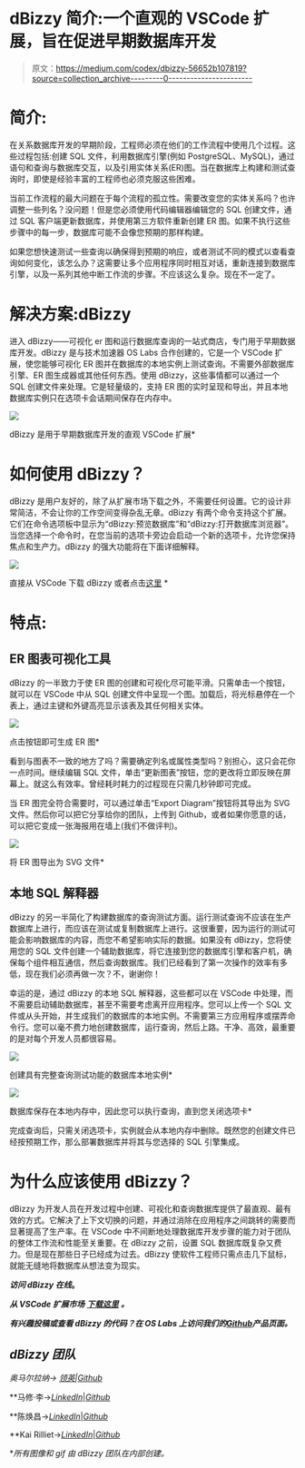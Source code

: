 # dBizzy 简介:一个直观的 VSCode 扩展，旨在促进早期数据库开发

> 原文：<https://medium.com/codex/dbizzy-56652b107819?source=collection_archive---------0----------------------->

# 简介:

在关系数据库开发的早期阶段，工程师必须在他们的工作流程中使用几个过程。这些过程包括:创建 SQL 文件，利用数据库引擎(例如 PostgreSQL、MySQL)，通过语句和查询与数据库交互，以及引用实体关系(ER)图。当在数据库上构建和测试查询时，即使是经验丰富的工程师也必须克服这些困难。

当前工作流程的最大问题在于每个流程的孤立性。需要改变您的实体关系吗？也许调整一些列名？没问题！但是您必须使用代码编辑器编辑您的 SQL 创建文件，通过 SQL 客户端更新数据库，并使用第三方软件重新创建 ER 图。如果不执行这些步骤中的每一步，数据库可能不会像您预期的那样构建。

如果您想快速测试一些查询以确保得到预期的响应，或者测试不同的模式以查看查询如何变化，该怎么办？这需要让多个应用程序同时相互对话，重新连接到数据库引擎，以及一系列其他中断工作流的步骤。不应该这么复杂。现在不一定了。

# 解决方案:dBizzy

进入 dBizzy——可视化 er 图和运行数据库查询的一站式商店，专门用于早期数据库开发。dBizzy 是与技术加速器 OS Labs 合作创建的，它是一个 VSCode 扩展，使您能够可视化 ER 图并在数据库的本地实例上测试查询。不需要外部数据库引擎、ER 图生成器或其他任何东西。使用 dBizzy，这些事情都可以通过一个 SQL 创建文件来处理。它是轻量级的，支持 ER 图的实时呈现和导出，并且本地数据库实例只在选项卡会话期间保存在内存中。

![](img/b0a73f9a7d9bbf316946be1cf44f5878.png)

dBizzy 是用于早期数据库开发的直观 VSCode 扩展*

# 如何使用 dBizzy？

dBizzy 是用户友好的，除了从扩展市场下载之外，不需要任何设置。它的设计非常简洁，不会让你的工作空间变得杂乱无章。dBizzy 有两个命令支持这个扩展。它们在命令选项板中显示为“dBizzy:预览数据库”和“dBizzy:打开数据库浏览器”。当您选择一个命令时，在您当前的选项卡旁边会启动一个新的选项卡，允许您保持焦点和生产力。dBizzy 的强大功能将在下面详细解释。

![](img/93709ff231cf62c2d629ad58bf34d998.png)

直接从 VSCode 下载 dBizzy 或者点击[这里](https://marketplace.visualstudio.com/items?itemName=dBizzy.dbizzy) *

# 特点:

## ER 图表可视化工具

dBizzy 的一半致力于使 ER 图的创建和可视化尽可能平滑。只需单击一个按钮，就可以在 VSCode 中从 SQL 创建文件中呈现一个图。加载后，将光标悬停在一个表上，通过主键和外键高亮显示该表及其任何相关实体。

![](img/e48262dbbda5e512f0cde62876a1b04f.png)

点击按钮即可生成 ER 图*

看到与图表不一致的地方了吗？需要确定列名或属性类型吗？别担心，这只会花你一点时间。继续编辑 SQL 文件，单击“更新图表”按钮，您的更改将立即反映在屏幕上。就这么有效率。曾经耗时耗力的过程现在只需几秒钟即可完成。

当 ER 图完全符合需要时，可以通过单击“Export Diagram”按钮将其导出为 SVG 文件。然后你可以把它分享给你的团队，上传到 Github，或者如果你愿意的话，可以把它变成一张海报用在墙上(我们不做评判)。

![](img/98ebf49f397447252438a10606b88440.png)

将 ER 图导出为 SVG 文件*

## 本地 SQL 解释器

dBizzy 的另一半简化了构建数据库的查询测试方面。运行测试查询不应该在生产数据库上进行，而应该在测试或复制数据库上进行。这很重要，因为运行的测试可能会影响数据库的内容，而您不希望影响实际的数据。如果没有 dBizzy，您将使用您的 SQL 文件创建一个辅助数据库，将它连接到您的数据库引擎和客户机，确保每个组件相互通信，然后查询数据库。我们已经看到了第一次操作的效率有多低，现在我们必须再做一次？不，谢谢你！

幸运的是，通过 dBizzy 的本地 SQL 解释器，这些都可以在 VSCode 中处理，而不需要启动辅助数据库，甚至不需要考虑离开应用程序。您可以上传一个 SQL 文件或从头开始，并生成我们的数据库的本地实例。不需要第三方应用程序或摆弄命令行。您可以毫不费力地创建数据库，运行查询，然后上路。干净、高效，最重要的是对每个开发人员都很容易。

![](img/acce07de7a5ba3a019af96cf931d32a7.png)

创建具有完整查询测试功能的数据库本地实例*

![](img/c5c81271914c086e0230b720e0f68e51.png)

数据库保存在本地内存中，因此您可以执行查询，直到您关闭选项卡*

完成查询后，只需关闭选项卡，实例就会从本地内存中删除。既然您的创建文件已经按预期工作，那么部署数据库并将其与您选择的 SQL 引擎集成。

# 为什么应该使用 dBizzy？

dBizzy 为开发人员在开发过程中创建、可视化和查询数据库提供了最直观、最有效的方式。它解决了上下文切换的问题，并通过消除在应用程序之间跳转的需要而显著提高了生产率。在 VSCode 中不间断地处理数据库开发步骤的能力对于团队的整体工作流和性能至关重要。在 dBizzy 之前，设置 SQL 数据库既复杂又费力。但是现在那些日子已经成为过去。dBizzy 使软件工程师只需点击几下鼠标，就能无缝地将数据库从想法变为现实。

***访问 dBizzy 在线***[](http://www.dbizzy.com)****。****

****从 VSCode 扩展市场*** [***下载这里***](https://marketplace.visualstudio.com/items?itemName=dBizzy.dbizzy) ***。****

****有兴趣投稿或查看 dBizzy 的代码？在 OS Labs 上访问我们的***[***Github***](https://github.com/oslabs-beta/dBizzy)***产品页面。****

## ***dBizzy 团队***

**奥马尔拉纳→* [*领英*](https://www.linkedin.com/in/orana1/)*|*[*Github*](https://github.com/omar-rana)*

**马修·李→*[*LinkedIn*](https://www.linkedin.com/in/matthewcmlee/)*|*[*Github*](https://github.com/mcl030)*

**陈焕昌→*[*LinkedIn*](https://www.linkedin.com/in/johnnycschen/)*|*[*Github*](https://github.com/JcsChen)*

**Kai Rilliet→*[*LinkedIn*](https://www.linkedin.com/in/kairilliet)*|*[*Github*](https://github.com/kairilliet)*

**所有图像和 gif 由 dBizzy 团队在内部创建。*